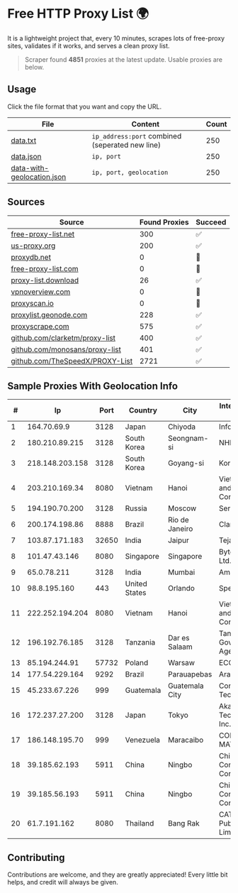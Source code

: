 
# Free HTTP Proxy List 🌍

It is a lightweight project that, every 10 minutes, scrapes lots of free-proxy sites, validates if it works, and serves a clean proxy list.


> Scraper found **4851** proxies at the latest update. Usable proxies are below.

## Usage

Click the file format that you want and copy the URL.


|File|Content|Count|
|----|-------|-----|
|[data.txt](https://raw.githubusercontent.com/themiralay/Proxy-List-World/master/data.txt)|`ip_address:port` combined (seperated new line)|250|
|[data.json](https://raw.githubusercontent.com/themiralay/Proxy-List-World/master/data.json)|`ip, port`|250|
|[data-with-geolocation.json](https://raw.githubusercontent.com/themiralay/Proxy-List-World/master/data-with-geolocation.json)|`ip, port, geolocation`|250|

## Sources

|Source|Found Proxies|Succeed|
|------|-------------|-------|
|[free-proxy-list.net](https://free-proxy-list.net)|300|✅|
|[us-proxy.org](https://www.us-proxy.org)|200|✅|
|[proxydb.net](http://proxydb.net)|0|🚫|
|[free-proxy-list.com](https://free-proxy-list.com/?page=&port=&type%5B%5D=http&type%5B%5D=https&up_time=0&search=Search)|0|🚫|
|[proxy-list.download](https://www.proxy-list.download/HTTP)|26|✅|
|[vpnoverview.com](https://vpnoverview.com/privacy/anonymous-browsing/free-proxy-servers)|0|🚫|
|[proxyscan.io](https://www.proxyscan.io)|0|🚫|
|[proxylist.geonode.com](https://proxylist.geonode.com/api/proxy-list?limit=300&page=1&sort_by=lastChecked&sort_type=desc&protocols=http,https)|228|✅|
|[proxyscrape.com](https://api.proxyscrape.com/v2/?request=displayproxies&protocol=http&timeout=10000&country=all&ssl=all&anonymity=all)|575|✅|
|[github.com/clarketm/proxy-list](https://raw.githubusercontent.com/clarketm/proxy-list/master/proxy-list-raw.txt)|400|✅|
|[github.com/monosans/proxy-list](https://raw.githubusercontent.com/monosans/proxy-list/main/proxies/http.txt)|401|✅|
|[github.com/TheSpeedX/PROXY-List](https://raw.githubusercontent.com/TheSpeedX/PROXY-List/master/http.txt)|2721|✅|


## Sample Proxies With Geolocation Info

|#|Ip|Port|Country|City|Internet Service Provider|
|-|--|----|-------|----|-------------------------|
|1|164.70.69.9|3128|Japan|Chiyoda|InfoSphere|
|2|180.210.89.215|3128|South Korea|Seongnam-si|NHNCLOUD|
|3|218.148.203.158|3128|South Korea|Goyang-si|Korea Telecom|
|4|203.210.169.34|8080|Vietnam|Hanoi|VietNam Post and Telecom Corporation|
|5|194.190.70.200|3128|Russia|Moscow|ServTech LTD|
|6|200.174.198.86|8888|Brazil|Rio de Janeiro|Claro S.A|
|7|103.87.171.183|32650|India|Jaipur|Tejays|
|8|101.47.43.146|8080|Singapore|Singapore|Byteplus Pte. Ltd.|
|9|65.0.78.211|3128|India|Mumbai|Amazon.com|
|10|98.8.195.160|443|United States|Orlando|Spectrum|
|11|222.252.194.204|8080|Vietnam|Hanoi|VietNam Post and Telecom Corporation|
|12|196.192.76.185|3128|Tanzania|Dar es Salaam|Tanzania e-Government Agency|
|13|85.194.244.91|57732|Poland|Warsaw|ECO-ATMAN|
|14|177.54.229.164|9292|Brazil|Parauapebas|Aranet Play|
|15|45.233.67.226|999|Guatemala|Guatemala City|Conectividad Y Tecnologia S.A.|
|16|172.237.27.200|3128|Japan|Tokyo|Akamai Technologies, Inc.|
|17|186.148.195.70|999|Venezuela|Maracaibo|CORPORACION MATRIX TV, C.A.|
|18|39.185.62.193|5911|China|Ningbo|China Mobile Communications Corporation|
|19|39.185.56.193|5911|China|Ningbo|China Mobile Communications Corporation|
|20|61.7.191.162|8080|Thailand|Bang Rak|CAT Telecom Public Company Limited|



## Contributing

Contributions are welcome, and they are greatly appreciated! Every
little bit helps, and credit will always be given.


